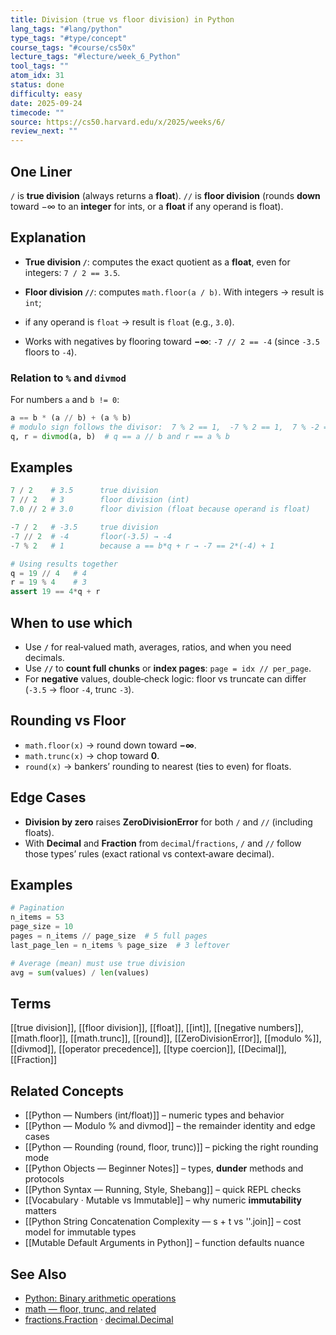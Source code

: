 ```yaml
---
title: Division (true vs floor division) in Python
lang_tags: "#lang/python"
type_tags: "#type/concept"
course_tags: "#course/cs50x"
lecture_tags: "#lecture/week_6_Python"
tool_tags: ""
atom_idx: 31
status: done
difficulty: easy
date: 2025-09-24
timecode: ""
source: https://cs50.harvard.edu/x/2025/weeks/6/
review_next: ""
---
```


## One Liner
`/` is **true division** (always returns a **float**). `//` is **floor division** (rounds **down** toward −∞ to an **integer** for ints, or a **float** if any operand is float).

## Explanation
- **True division `/`**: computes the exact quotient as a **float**, even for integers: `7 / 2 == 3.5`.
- **Floor division `//`**: computes `math.floor(a / b)`. With integers → result is `int`; 
  
- if any operand is `float` → result is `float` (e.g., `3.0`). 
  
- Works with negatives by flooring toward **−∞**: `-7 // 2 == -4` (since `-3.5` floors to `-4`).

### Relation to `%` and `divmod`
For numbers `a` and `b != 0`:
```python
a == b * (a // b) + (a % b)
# modulo sign follows the divisor:  7 % 2 == 1,  -7 % 2 == 1,  7 % -2 == -1
q, r = divmod(a, b)  # q == a // b and r == a % b
```

## Examples
```python
7 / 2    # 3.5      true division
7 // 2   # 3        floor division (int)
7.0 // 2 # 3.0      floor division (float because operand is float)

-7 / 2   # -3.5     true division
-7 // 2  # -4       floor(-3.5) → -4
-7 % 2   # 1        because a == b*q + r → -7 == 2*(-4) + 1
```

```python
# Using results together
q = 19 // 4   # 4
r = 19 % 4    # 3
assert 19 == 4*q + r
```

## When to use which
- Use **`/`** for real‑valued math, averages, ratios, and when you need decimals.
- Use **`//`** to **count full chunks** or **index pages**: `page = idx // per_page`.
- For **negative** values, double‑check logic: floor vs truncate can differ (`-3.5` → floor `-4`, trunc `-3`).

## Rounding vs Floor
- `math.floor(x)` → round down toward **−∞**.
- `math.trunc(x)` → chop toward **0**.
- `round(x)` → bankers’ rounding to nearest (ties to even) for floats.

## Edge Cases
- **Division by zero** raises **ZeroDivisionError** for both `/` and `//` (including floats).
- With **Decimal** and **Fraction** from `decimal`/`fractions`, `/` and `//` follow those types’ rules (exact rational vs context‑aware decimal).

## Examples 
```python
# Pagination
n_items = 53
page_size = 10
pages = n_items // page_size  # 5 full pages
last_page_len = n_items % page_size  # 3 leftover
```

```python
# Average (mean) must use true division
avg = sum(values) / len(values)
```

## Terms
[[true division]], [[floor division]], [[float]], [[int]], [[negative numbers]], [[math.floor]], [[math.trunc]], [[round]], [[ZeroDivisionError]], [[modulo %]], [[divmod]], [[operator precedence]], [[type coercion]], [[Decimal]], [[Fraction]]

## Related Concepts
- [[Python — Numbers (int/float)]] – numeric types and behavior
- [[Python — Modulo % and divmod]] – the remainder identity and edge cases
- [[Python — Rounding (round, floor, trunc)]] – picking the right rounding mode
- [[Python Objects — Beginner Notes]] – types, **dunder** methods and protocols
- [[Python Syntax — Running, Style, Shebang]] – quick REPL checks
- [[Vocabulary · Mutable vs Immutable]] – why numeric **immutability** matters
- [[Python String Concatenation Complexity — s + t vs ''.join]] – cost model for immutable types
- [[Mutable Default Arguments in Python]] – function defaults nuance

## See Also
- [Python: Binary arithmetic operations](https://docs.python.org/3/reference/expressions.html#binary-arithmetic-operations)
- [math — floor, trunc, and related](https://docs.python.org/3/library/math.html)
- [fractions.Fraction](https://docs.python.org/3/library/fractions.html) · [decimal.Decimal](https://docs.python.org/3/library/decimal.html)
